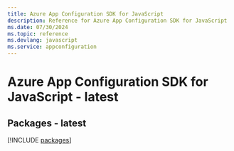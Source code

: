 ```yaml
---
title: Azure App Configuration SDK for JavaScript
description: Reference for Azure App Configuration SDK for JavaScript
ms.date: 07/30/2024
ms.topic: reference
ms.devlang: javascript
ms.service: appconfiguration
---
```

# Azure App Configuration SDK for JavaScript - latest
## Packages - latest
[!INCLUDE [packages](app-configuration-index.md)]